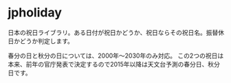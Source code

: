 jpholiday
=========

日本の祝日ライブラリ。ある日付が祝日かどうか、祝日ならその祝日名。振替休日かどうか判定します。

春分の日と秋分の日については、2000年〜2030年のみ対応。
この2つの祝日は本来、前年の官庁発表で決定するので2015年以降は天文台予測の春分日、秋分日です。

